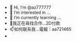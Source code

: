 - 👋 Hi, I’m @az777777
- 👀 I’m interested in ...
- 🌱 I’m currently learning ...
- 💞️我正在尋找合作...2D付款
- 📫如何联系我...電報：aa721465
- 

<!---
az777777/az777777 is a ✨ special ✨ repository because its `README.md` (this file) appears on your GitHub profile.
You can click the Preview link to take a look at your changes.
--->
